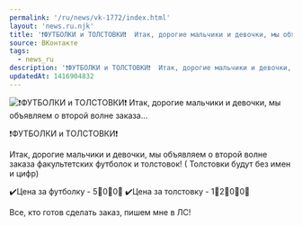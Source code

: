 ```yaml
---
permalink: '/ru/news/vk-1772/index.html'
layout: 'news.ru.njk'
title: '❗️ФУТБОЛКИ и ТОЛСТОВКИ❗️  Итак, дорогие мальчики и девочки, мы объявляем о второй волне заказа…'
source: ВКонтакте
tags:
  - news_ru
description: '❗️ФУТБОЛКИ и ТОЛСТОВКИ❗️  Итак, дорогие мальчики и девочки, мы объявляем о второй волне заказа…'
updatedAt: 1416904832
---
```

![❗️ФУТБОЛКИ и ТОЛСТОВКИ❗️  Итак, дорогие мальчики и девочки, мы объявляем о второй волне заказа…](https://sun9-72.userapi.com/impf/a_SokcatoRkAFcCbwoJ-CVi1sRUnHQA6f2rDTA/k2frp500ztU.jpg?size=507x604&quality=96&proxy=1&sign=b66a4f192c3bbaac5aa5c20b6b28c144&c_uniq_tag=3Q166-kT72rypXl5xEvqYX8lmLOQOH-m1xON_W9gIT0&type=album)

❗️ФУТБОЛКИ и ТОЛСТОВКИ❗️

Итак, дорогие мальчики и девочки, мы объявляем о второй волне заказа факультетских футболок и толстовок! ( Толстовки будут без имен и цифр)

✔️Цена за футболку - 5⃣0⃣0⃣
✔️Цена за толстовку - 1⃣2⃣0⃣0⃣

Все, кто готов сделать заказ, пишем мне в ЛС!

